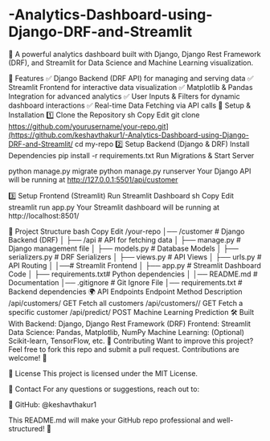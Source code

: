 # -Analytics-Dashboard-using-Django-DRF-and-Streamlit
🚀 A powerful analytics dashboard built with Django, Django Rest Framework (DRF), and Streamlit for Data Science and Machine Learning visualization.  

📌 Features
✅ Django Backend (DRF API) for managing and serving data
✅ Streamlit Frontend for interactive data visualization
✅ Matplotlib & Pandas Integration for advanced analytics
✅ User Inputs & Filters for dynamic dashboard interactions
✅ Real-time Data Fetching via API calls
🔧 Setup & Installation
1️⃣ Clone the Repository
sh
Copy
Edit
git clone https://github.com/yourusername/your-repo.git](https://github.com/keshavthakur1/-Analytics-Dashboard-using-Django-DRF-and-Streamlit/
cd my-repo
2️⃣ Setup Backend (Django & DRF)
Install Dependencies
pip install -r requirements.txt
Run Migrations & Start Server

python manage.py migrate
python manage.py runserver
Your Django API will be running at http://127.0.0.1:5501/api/customer

3️⃣ Setup Frontend (Streamlit)
Run Streamlit Dashboard
sh
Copy
Edit
streamlit run app.py
Your Streamlit dashboard will be running at http://localhost:8501/

📂 Project Structure
bash
Copy
Edit
/your-repo
│── /customer           # Django Backend (DRF)
│   ├── /api            # API for fetching data
│   ├── manage.py       # Django management file
│   ├── models.py       # Database Models
│   ├── serializers.py  # DRF Serializers
│   ├── views.py        # API Views
│   ├── urls.py         # API Routing
│
│──# Streamlit Frontend
│   ├── app.py          # Streamlit Dashboard Code
│   ├── requirements.txt# Python dependencies
│
│── README.md           # Documentation
│── .gitignore          # Git Ignore File
│── requirements.txt    # Backend dependencies
🌍 API Endpoints
Endpoint	Method	Description
/api/customers/	GET	Fetch all customers
/api/customers/<id>/	GET	Fetch a specific customer
/api/predict/	POST	Machine Learning Prediction
🛠 Built With
Backend: Django, Django Rest Framework (DRF)
Frontend: Streamlit
Data Science: Pandas, Matplotlib, NumPy
Machine Learning: (Optional) Scikit-learn, TensorFlow, etc.
📢 Contributing
Want to improve this project? Feel free to fork this repo and submit a pull request. Contributions are welcome! 🚀

📜 License
This project is licensed under the MIT License.

📩 Contact
For any questions or suggestions, reach out to:

🔗 GitHub: @keshavthakur1

This README.md will make your GitHub repo professional and well-structured! 🚀








